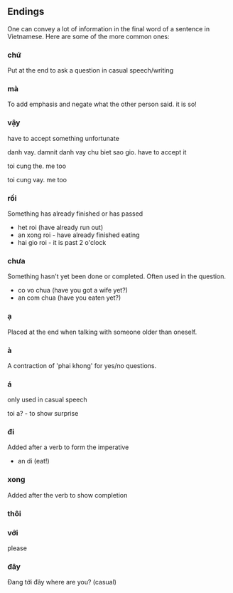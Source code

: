 ## Endings

One can convey a lot of information in the final word of a sentence in Vietnamese. Here are some of the more common ones:


### chứ

Put at the end to ask a question in casual speech/writing

### mà

To add emphasis and negate what the other person said. it is so!

### vậy
have to accept something unfortunate

danh vay. damnit
danh vay chu biet sao gio. have to accept it

toi cung the. me too

toi cung vay. me too



### rồi
Something has already finished or has passed

- het roi (have already run out)
- an xong roi - have already finished eating
- hai gio roi - it is past 2 o'clock

### chưa

Something hasn't yet been done or completed. Often used in the question.

- co vo chua (have you got a wife yet?)
- an com chua (have you eaten yet?)

### ạ

Placed at the end when talking with someone older than oneself.

### à

A contraction of 'phai khong' for yes/no questions.

### á

only used in casual speech

toi a? - to show surprise

### đi
Added after a verb to form the imperative

- an di (eat!)

### xong

Added after the verb to show completion

### thôi


### với

please

### đây

Đang tới đây  where are you? (casual)





